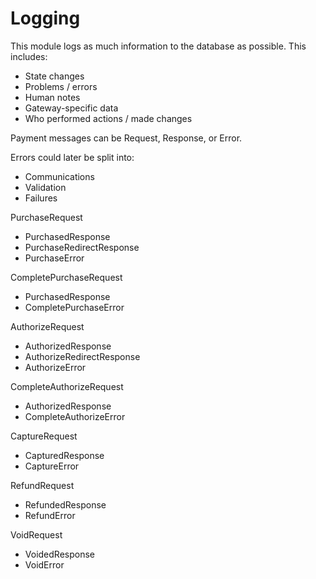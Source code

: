 # Logging

This module logs as much information to the database as possible. This includes:

  * State changes
  * Problems / errors
  * Human notes
  * Gateway-specific data
  * Who performed actions / made changes


Payment messages can be Request, Response, or Error.

Errors could later be split into:
 * Communications
 * Validation
 * Failures

PurchaseRequest
 * PurchasedResponse
 * PurchaseRedirectResponse
 * PurchaseError

CompletePurchaseRequest
 * PurchasedResponse
 * CompletePurchaseError

AuthorizeRequest
 * AuthorizedResponse
 * AuthorizeRedirectResponse
 * AuthorizeError

CompleteAuthorizeRequest
 * AuthorizedResponse
 * CompleteAuthorizeError

CaptureRequest
 * CapturedResponse
 * CaptureError

RefundRequest
 * RefundedResponse
 * RefundError

VoidRequest
 * VoidedResponse
 * VoidError